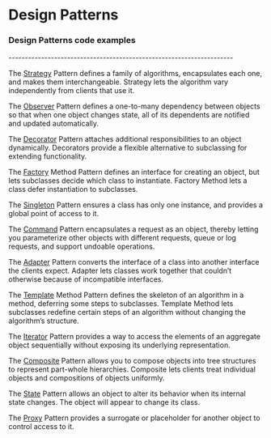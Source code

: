 
Design Patterns
===============

<h3>Design Patterns code examples</h3>
---------------------------------------------------------------------

The <a href="https://github.com/AncientMariner/Patterns/tree/master/Patterns/src/main/java/org/xander/Strategy">Strategy</a> Pattern defines a family of algorithms, encapsulates each one, and makes them interchangeable. Strategy lets the algorithm vary independently from clients that use it.

The <a href="https://github.com/AncientMariner/Patterns/tree/master/Patterns/src/main/java/org/xander/Observer">Observer</a> Pattern defines a one-to-many dependency between objects so that when one object changes state, all of its dependents are notified and updated automatically.

The <a href="https://github.com/AncientMariner/Patterns/tree/master/Patterns/src/main/java/org/xander/Decorator">Decorator</a> Pattern attaches additional responsibilities to an object dynamically. Decorators provide a flexible alternative to subclassing for extending functionality.

The <a href="https://github.com/AncientMariner/Patterns/tree/master/Patterns/src/main/java/org/xander/Factory">Factory</a> Method Pattern defines an interface for creating an object, but lets subclasses decide which class to instantiate. Factory Method lets a class defer instantiation to subclasses.

The <a href="https://github.com/AncientMariner/Patterns/tree/master/Patterns/src/main/java/org/xander/Singleton">Singleton</a> Pattern ensures a class has only one instance, and provides a global point of access to it.

The <a href="https://github.com/AncientMariner/Patterns/tree/master/Patterns/src/main/java/org/xander/Command">Command</a> Pattern encapsulates a request as an object, thereby letting you parameterize other objects with different requests, queue or log requests, and support undoable operations.

The <a href="https://github.com/AncientMariner/Patterns/tree/master/Patterns/src/main/java/org/xander/Adapter">Adapter</a> Pattern converts the interface of a class into another interface the clients expect. Adapter lets classes work together that couldn’t otherwise because of incompatible interfaces.

The <a href="https://github.com/AncientMariner/Patterns/tree/master/Patterns/src/main/java/org/xander/Template">Template</a> Method Pattern defines the skeleton of an algorithm in a method, deferring some steps to subclasses. Template Method lets subclasses redefine certain steps of an algorithm without changing the algorithm’s structure.

The <a href="https://github.com/AncientMariner/Patterns/tree/master/Patterns/src/main/java/org/xander/Iterator">Iterator</a> Pattern provides a way to access the elements of an aggregate object sequentially without exposing its underlying representation.

The <a href="https://github.com/AncientMariner/Patterns/tree/master/Patterns/src/main/java/org/xander/Composite">Composite</a> Pattern allows you to compose objects into tree structures to represent part-whole hierarchies. Composite lets clients treat individual objects and compositions of objects uniformly.

The <a href="https://github.com/AncientMariner/Patterns/tree/master/Patterns/src/main/java/org/xander/State">State</a> Pattern allows an object to alter its behavior when its internal state changes. The object will appear to change its class.

The <a href="https://github.com/AncientMariner/Patterns/tree/master/Patterns/src/main/java/org/xander/Proxy">Proxy</a> Pattern provides a surrogate or placeholder for another object to control access to it.
